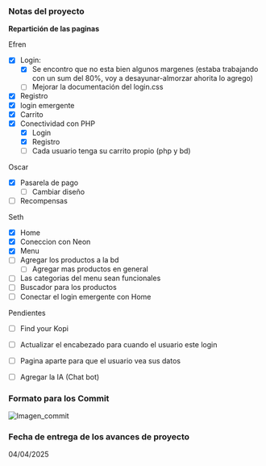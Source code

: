 ### Notas del proyecto

**Repartición de las paginas**

Efren
- [x] Login: 
    - [x] Se encontro que no esta bien algunos margenes (estaba trabajando con un sum del 80%, voy a desayunar-almorzar ahorita lo agrego)
    - [ ] Mejorar la documentación del login.css
- [x] Registro
- [x] login emergente
- [x] Carrito
- [x] Conectividad con PHP 
    - [x] Login
    - [x] Registro
    - [ ] Cada usuario tenga su carrito propio (php y bd)

Oscar
- [x] Pasarela de pago
    - [ ] Cambiar diseño
- [ ] Recompensas

Seth
- [x] Home 
- [x] Coneccion con Neon
- [x] Menu
- [ ] Agregar los productos a la bd
    -  [ ] Agregar mas productos en general
- [ ] Las categorias del menu sean funcionales
- [ ] Buscador para los productos
- [ ] Conectar el login emergente con Home

Pendientes
- [ ] Find your Kopi 
- [ ] Actualizar el encabezado para cuando el usuario este login
- [ ] Pagina aparte para que el usuario vea sus datos
- [ ] Agregar la IA (Chat bot)
 


### Formato para los Commit
![Imagen_commit](assets/img/md/formato_pull.jpg)


### Fecha de entrega de los avances de proyecto
04/04/2025 